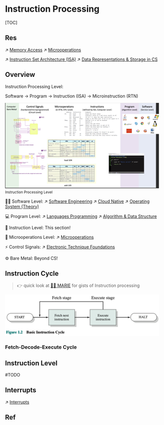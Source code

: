 # Instruction Processing

[TOC]



## Res
↗ [Memory Access](../../Memory/Memory%20Access.md)
↗ [Microoperations](Microoperations.md)

↗ [Instruction Set Architecture (ISA)](../../../🗣️%20Instruction%20Set%20Architecture%20(ISA)/Instruction%20Set%20Architecture%20(ISA).md)
↗ [Data Representations & Storage in CS](../../../../😤%20Number,%20Data%20and%20Math%20in%20Digital%20Systems/Data%20Representations%20&%20Storage%20in%20CS.md)



## Overview
Instruction Processing Level:

Software -> Program -> Instruction (ISA) -> Microinstruction (RTN)

![](../../../../../../../Assets/Pics/Screenshot%202023-03-21%20at%209.12.25%20PM.png)
<small>Instruction Processing Level</small>

👩‍💻 Software Level: 
↗ [Software Engineering](../../../../../../Software%20Engineering/Software%20Engineering.md)
↗ [Cloud Native](../../../../../../🌁%20Cloud%20Native/Cloud%20Native.md)
↗ [Operating System (Theory)](../../../../Operating%20System%20(Theory)/Operating%20System%20(Theory).md)


💻 Program Level:
↗ [Languages Programming](../../../../../👩‍💻%20Languages%20Programming/Languages%20Programming.md)
↗ [Algorithm & Data Structure](../../../../../🦄%20Algorithm%20&%20Data%20Structure/Algorithm%20&%20Data%20Structure.md)


🤖 Instruction Level:
This section!


📝 Microoperations Level:
↗ [Microoperations](Microoperations.md)


⚡️ Control Signals:
↗ [Electronic Technique Foundations](../../../../Electronic%20Technique%20Foundations/Electronic%20Technique%20Foundations.md)


⚙️ Bare Metal: 
Beyond CS!



## Instruction Cycle
> 👉 quick look at [👧🏽 MARIE](../../👧🏽%20MARIE.md) for gists of Instruction processing

![](../../../../../../../Assets/Pics/Screenshot%202023-03-03%20at%209.05.51%20AM.png)

### Fetch-Decode-Execute Cycle




## Instruction Level
#TODO 



## Interrupts
↗ [Interrupts](Interrupts.md)



## Ref
